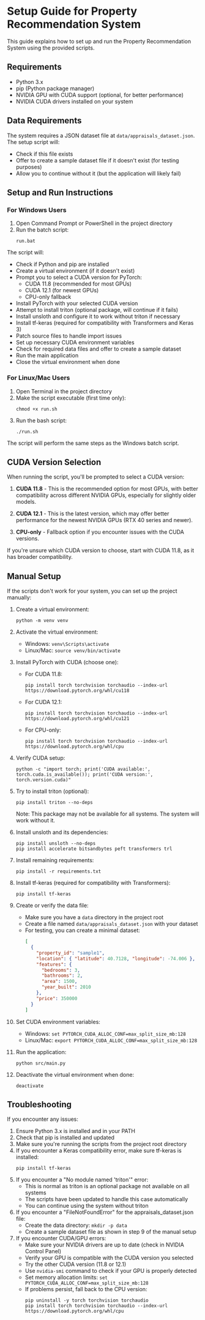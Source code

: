 # Setup Guide for Property Recommendation System

This guide explains how to set up and run the Property Recommendation System using the provided scripts.

## Requirements

- Python 3.x
- pip (Python package manager)
- NVIDIA GPU with CUDA support (optional, for better performance)
- NVIDIA CUDA drivers installed on your system

## Data Requirements

The system requires a JSON dataset file at `data/appraisals_dataset.json`. The setup script will:

- Check if this file exists
- Offer to create a sample dataset file if it doesn't exist (for testing purposes)
- Allow you to continue without it (but the application will likely fail)

## Setup and Run Instructions

### For Windows Users

1. Open Command Prompt or PowerShell in the project directory
2. Run the batch script:
   ```
   run.bat
   ```

The script will:

- Check if Python and pip are installed
- Create a virtual environment (if it doesn't exist)
- Prompt you to select a CUDA version for PyTorch:
  - CUDA 11.8 (recommended for most GPUs)
  - CUDA 12.1 (for newest GPUs)
  - CPU-only fallback
- Install PyTorch with your selected CUDA version
- Attempt to install triton (optional package, will continue if it fails)
- Install unsloth and configure it to work without triton if necessary
- Install tf-keras (required for compatibility with Transformers and Keras 3)
- Patch source files to handle import issues
- Set up necessary CUDA environment variables
- Check for required data files and offer to create a sample dataset
- Run the main application
- Close the virtual environment when done

### For Linux/Mac Users

1. Open Terminal in the project directory
2. Make the script executable (first time only):
   ```
   chmod +x run.sh
   ```
3. Run the bash script:
   ```
   ./run.sh
   ```

The script will perform the same steps as the Windows batch script.

## CUDA Version Selection

When running the script, you'll be prompted to select a CUDA version:

1. **CUDA 11.8** - This is the recommended option for most GPUs, with better compatibility across different NVIDIA GPUs, especially for slightly older models.

2. **CUDA 12.1** - This is the latest version, which may offer better performance for the newest NVIDIA GPUs (RTX 40 series and newer).

3. **CPU-only** - Fallback option if you encounter issues with the CUDA versions.

If you're unsure which CUDA version to choose, start with CUDA 11.8, as it has broader compatibility.

## Manual Setup

If the scripts don't work for your system, you can set up the project manually:

1. Create a virtual environment:

   ```
   python -m venv venv
   ```

2. Activate the virtual environment:

   - Windows: `venv\Scripts\activate`
   - Linux/Mac: `source venv/bin/activate`

3. Install PyTorch with CUDA (choose one):

   - For CUDA 11.8:
     ```
     pip install torch torchvision torchaudio --index-url https://download.pytorch.org/whl/cu118
     ```
   - For CUDA 12.1:
     ```
     pip install torch torchvision torchaudio --index-url https://download.pytorch.org/whl/cu121
     ```
   - For CPU-only:
     ```
     pip install torch torchvision torchaudio --index-url https://download.pytorch.org/whl/cpu
     ```

4. Verify CUDA setup:

   ```
   python -c "import torch; print('CUDA available:', torch.cuda.is_available()); print('CUDA version:', torch.version.cuda)"
   ```

5. Try to install triton (optional):

   ```
   pip install triton --no-deps
   ```

   Note: This package may not be available for all systems. The system will work without it.

6. Install unsloth and its dependencies:

   ```
   pip install unsloth --no-deps
   pip install accelerate bitsandbytes peft transformers trl
   ```

7. Install remaining requirements:

   ```
   pip install -r requirements.txt
   ```

8. Install tf-keras (required for compatibility with Transformers):

   ```
   pip install tf-keras
   ```

9. Create or verify the data file:

   - Make sure you have a `data` directory in the project root
   - Create a file named `data/appraisals_dataset.json` with your dataset
   - For testing, you can create a minimal dataset:
     ```json
     [
       {
         "property_id": "sample1",
         "location": { "latitude": 40.7128, "longitude": -74.006 },
         "features": {
           "bedrooms": 3,
           "bathrooms": 2,
           "area": 1500,
           "year_built": 2010
         },
         "price": 350000
       }
     ]
     ```

10. Set CUDA environment variables:

    - Windows: `set PYTORCH_CUDA_ALLOC_CONF=max_split_size_mb:128`
    - Linux/Mac: `export PYTORCH_CUDA_ALLOC_CONF=max_split_size_mb:128`

11. Run the application:

    ```
    python src/main.py
    ```

12. Deactivate the virtual environment when done:
    ```
    deactivate
    ```

## Troubleshooting

If you encounter any issues:

1. Ensure Python 3.x is installed and in your PATH
2. Check that pip is installed and updated
3. Make sure you're running the scripts from the project root directory
4. If you encounter a Keras compatibility error, make sure tf-keras is installed:
   ```
   pip install tf-keras
   ```
5. If you encounter a "No module named 'triton'" error:
   - This is normal as triton is an optional package not available on all systems
   - The scripts have been updated to handle this case automatically
   - You can continue using the system without triton
6. If you encounter a "FileNotFoundError" for the appraisals_dataset.json file:
   - Create the data directory: `mkdir -p data`
   - Create a sample dataset file as shown in step 9 of the manual setup
7. If you encounter CUDA/GPU errors:
   - Make sure your NVIDIA drivers are up to date (check in NVIDIA Control Panel)
   - Verify your GPU is compatible with the CUDA version you selected
   - Try the other CUDA version (11.8 or 12.1)
   - Use `nvidia-smi` command to check if your GPU is properly detected
   - Set memory allocation limits: `set PYTORCH_CUDA_ALLOC_CONF=max_split_size_mb:128`
   - If problems persist, fall back to the CPU version:
     ```
     pip uninstall -y torch torchvision torchaudio
     pip install torch torchvision torchaudio --index-url https://download.pytorch.org/whl/cpu
     ```
